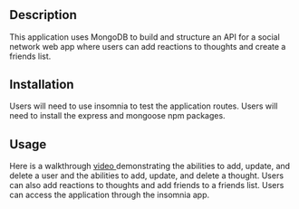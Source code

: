 # <Social Network API>

## Description

This application uses MongoDB to build and structure an API for a social network web app where users can add reactions to thoughts and create a friends list. 

## Installation

Users will need to use insomnia to test the application routes. Users will need to install the express and mongoose npm packages. 

## Usage

Here is a walkthrough <a href="https://drive.google.com/file/d/1CcufLV9mQRZz5UfDDGYqgxOgOzEtNuWu/view"> video </a> demonstrating the abilities to add, update, and delete a user and the abilities to add, update, and delete a thought. Users can also add reactions to thoughts and add friends to a friends list. Users can access the application through the insomnia app.

